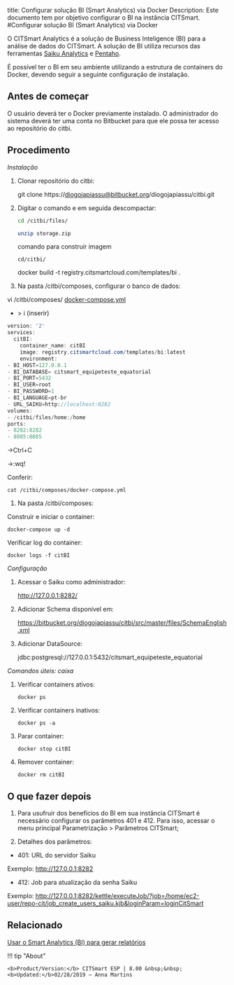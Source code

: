 title: Configurar solução BI (Smart Analytics) via Docker
Description: Este documento tem por objetivo configurar o BI na instância CITSmart.
#Configurar solução BI (Smart Analytics) via Docker

O CITSmart Analytics é a solução de Business Inteligence (BI) para a análise de
dados do CITSmart. A solução de BI utiliza recursos das ferramentas [Saiku
Analytics](https://www.meteorite.bi/products/saiku-reporting) e [Pentaho](https://www.hitachivantara.com/go/pentaho.html).

É possível ter o BI em seu ambiente utilizando a estrutura de containers do
Docker, devendo seguir a seguinte configuração de instalação.

Antes de começar
----------------

O usuário deverá ter o Docker previamente instalado. O administrador do sistema
deverá ter uma conta no Bitbucket para que ele possa ter acesso ao repositório
do citbi.

Procedimento
------------

*Instalação*

1.  Clonar repositório do citbi:

    git clone https://diogojapiassu@bitbucket.org/diogojapiassu/citbi.git

1.  Digitar o comando e em seguida descompactar:

    ```sh
    cd /citbi/files/
    ```
    ```sh
    unzip storage.zip
    ```
    comando para construir imagem
    ```
    cd/citbi/
    ```
    docker build -t registry.citsmartcloud.com/templates/bi .
    
1.  Na pasta /citbi/composes, configurar o banco de dados:

vi /citbi/composes/
[docker-compose.yml](https://bitbucket.org/diogojapiassu/citbi/src/master/composes/docker-compose.yml)

- \> i (inserir)

```java
version: '2'
services:
  citBI:
    container_name: citBI
    image: registry.citsmartcloud.com/templates/bi:latest
    environment:
- BI_HOST=127.0.0.1
- BI_DATABASE= citsmart_equipeteste_equatorial
- BI_PORT=5432
- BI_USER=root
- BI_PASSWORD=1
- BI_LANGUAGE=pt-br
- URL_SAIKU=http://localhost:8282
volumes:
- /citbi/files/home:/home
ports:
- 8282:8282
- 8085:8085
 ```

-\>Ctrl+C

-\>:wq!

Conferir:

```
cat /citbi/composes/docker-compose.yml
```

1.  Na pasta /citbi/composes:

Construir e iniciar o container:

```
docker-compose up -d
```

Verificar log do container:

```
docker logs -f citBI
```

*Configuração*

1.  Acessar o Saiku como administrador:

    <http://127.0.0.1:8282/>

1.  Adicionar Schema disponível em:

    <https://bitbucket.org/diogojapiassu/citbi/src/master/files/SchemaEnglish.xml>

1.  Adicionar DataSource:

    jdbc:postgresql://127.0.0.1:5432/citsmart_equipeteste_equatorial

*Comandos úteis: caixa*

1.  Verificar containers ativos:

    ```
    docker ps
    ```

1.  Verificar containers inativos:
    
    ```
    docker ps -a
    ```

1.  Parar container:
    
    ```
    docker stop citBI
    ```

1.  Remover container:
    ```
    docker rm citBI
    ```

O que fazer depois
------------------

1. Para usufruir dos benefícios do BI em sua instância CITSmart é necessário 
configurar os parâmetros 401 e 412. Para isso, acessar o menu principal
Parametrização \> Parâmetros CITSmart;

2. Detalhes dos parâmetros:

-   401: URL do servidor Saiku

Exemplo: http://127.0.0.1:8282

-   412: Job para atualização da senha Saiku

Exemplo:
http://127.0.0.1:8282/kettle/executeJob/?job=/home/ec2-user/repo-cit/job_create_users_saiku.kjb&loginParam=loginCitSmart

Relacionado
-----------

[Usar o Smart Analytics (BI) para gerar relatórios](/pt-br/citsmart-esp-8/additional-features/smart-analytics/use-bi-solution.html)



!!! tip "About"

    <b>Product/Version:</b> CITSmart ESP | 8.00 &nbsp;&nbsp;
    <b>Updated:</b>02/28/2019 – Anna Martins
